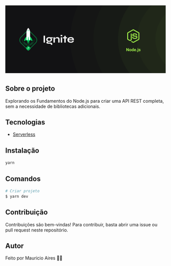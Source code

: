 # ![Cover](.github/assets/cover-nodejs.png)

## Sobre o projeto

Explorando os Fundamentos do Node.js para criar uma API REST completa, sem a necessidade de bibliotecas adicionais.

## Tecnologias

- [Serverless](https://www.serverless.com/)

## Instalação

```sh
yarn
```

## Comandos

```bash
# Criar projeto
$ yarn dev

```

## Contribuição

Contribuições são bem-vindas! Para contribuir, basta abrir uma issue ou pull request neste repositório.

## Autor

Feito por Mauricio Aires 👋🏽
